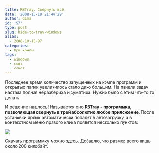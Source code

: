 ```yaml
---
title: RBTray. Свернуть всё.
date: '2008-10-18 21:44:29'
author: dima
id: '97'
type: post
slug: hide-to-tray-windows
alias: 
  - 2008-10-18-97
categories:
  - Про компы
tags:
  - windows
  - софт
  - совет
---
```


Последнее время количество запущенных на компе программ и открытых папок увеличилось стало дико большим. На панели задач настала полная неразбериха и сумятица. Нужно было с этим что-то то делать. 

И решение нашлось! Называется оно **RBTray - программка, позволяющая свернуть в трей абсолютно любое приложение**. После установки ярлык автоматически попадет в автозагрузку, а в контекстном меню правого клика появятся несколько пунктов:  

[![](/uploads/_bl/0/s60670.jpg)](/uploads/_bl/0/60670.png "Нажмите, для просмотра в полном размере...")

  
Скачать программку можно [здесь](/load/0-0-0-1-20). Добавлю, что размер всего лишь около 200 килобайт. 